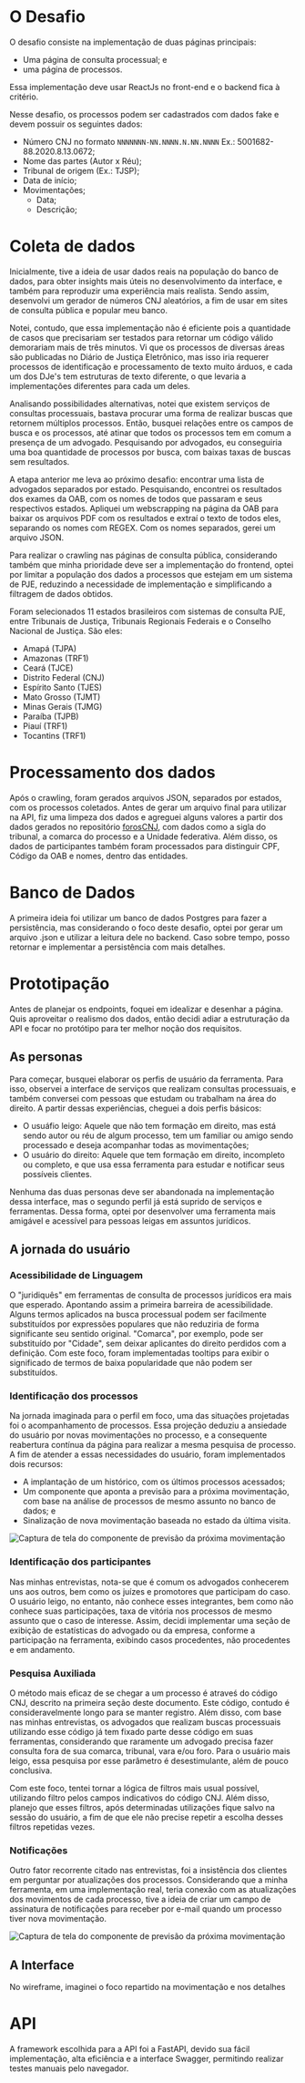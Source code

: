 # O Desafio

O desafio consiste na implementação de duas páginas principais:
- Uma página de consulta processual; e
- uma página de processos.

Essa implementação deve usar ReactJs no front-end e o backend fica à critério.

Nesse desafio, os processos podem ser cadastrados com dados fake e devem possuir os seguintes dados:

- Número CNJ no formato `NNNNNNN-NN.NNNN.N.NN.NNNN` Ex.: 5001682-88.2020.8.13.0672;
- Nome das partes (Autor x Réu);
- Tribunal de origem (Ex.: TJSP);
- Data de início;
- Movimentações;
  - Data;
  - Descrição;

# Coleta de dados
Inicialmente, tive a ideia de usar dados reais na população do banco de dados, para obter insights mais úteis no desenvolvimento da interface, e também para reproduzir uma experiência mais realista. Sendo assim, desenvolvi um gerador de números CNJ aleatórios, a fim de usar em sites de consulta pública e popular meu banco. 

Notei, contudo, que essa implementação não é eficiente pois a quantidade de casos que precisariam ser testados para retornar um código válido demorariam mais de três minutos. Vi que os processos de diversas áreas são publicadas no Diário de Justiça Eletrônico, mas isso iria requerer processos de identificação e processamento de texto muito árduos, e cada um dos DJe's tem estruturas de texto diferente, o que levaria a implementações diferentes para cada um deles.

Analisando possibilidades alternativas, notei que existem serviços de consultas processuais, bastava procurar uma forma de realizar buscas que retornem múltiplos processos.
Então, busquei relações entre os campos de busca e os processos, até atinar que todos os processos tem em comum a presença de um advogado. Pesquisando por advogados, eu conseguiria uma boa quantidade de processos por busca, com baixas taxas de buscas sem resultados.

A etapa anterior me leva ao próximo desafio: encontrar uma lista de advogados separados por estado. Pesquisando, encontrei os resultados dos exames da OAB, com os nomes de todos que passaram e seus respectivos estados.
Apliquei um webscrapping na página da OAB para baixar os arquivos PDF com os resultados e extraí o texto de todos eles, separando os nomes com REGEX. Com os nomes separados, gerei um arquivo JSON.

Para realizar o crawling nas páginas de consulta pública, considerando também que minha prioridade deve ser a implementação do frontend, optei por limitar a população dos dados a processos que estejam em um sistema de PJE, reduzindo a necessidade de implementação e simplificando a filtragem de dados obtidos.

Foram selecionados 11 estados brasileiros com sistemas de consulta PJE, entre Tribunais de Justiça, Tribunais Regionais Federais e o Conselho Nacional de Justiça. São eles:
- Amapá (TJPA)
- Amazonas (TRF1)
- Ceará (TJCE)
- Distrito Federal (CNJ)
- Espírito Santo  (TJES)
- Mato Grosso (TJMT)
- Minas Gerais (TJMG)
- Paraíba (TJPB)
- Piauí (TRF1)
- Tocantins (TRF1)

# Processamento dos dados
Após o crawling, foram gerados arquivos JSON, separados por estados, com os processos coletados. Antes de gerar um arquivo final para utilizar na API, fiz uma limpeza dos dados e agreguei alguns valores a partir dos dados gerados no repositório [forosCNJ](https://github.com/abjur/forosCNJ), com dados como a sigla do tribunal, a comarca do processo e a Unidade federativa. Além disso, os dados de participantes também foram processados para distinguir CPF, Código da OAB e nomes, dentro das entidades.

# Banco de Dados
A primeira ideia foi utilizar um banco de dados Postgres para fazer a persistência, mas considerando o foco deste desafio, optei por gerar um arquivo .json e utilizar a leitura dele no backend. Caso sobre tempo, posso retornar e implementar a persistência com mais detalhes.

# Prototipação
Antes de planejar os endpoints, foquei em idealizar e desenhar a página. Quis aproveitar o realismo dos dados, então decidi adiar a estruturação da API e focar no protótipo para ter melhor noção dos requisitos.

## As personas
Para começar, busquei elaborar os perfis de usuário da ferramenta. Para isso, observei a interface de serviços que realizam consultas processuais, e também conversei com pessoas que estudam ou trabalham na área do direito. A partir dessas experiências, cheguei a dois perfis básicos:
- O usuáfio leigo: Aquele que não tem formação em direito, mas está sendo autor ou réu de algum processo, tem um familiar ou amigo sendo processado e deseja acompanhar todas as movimentações;
- O usuário do direito: Aquele que tem formação em direito, incompleto ou completo, e que usa essa ferramenta para estudar e notificar seus possíveis clientes.

Nenhuma das duas personas deve ser abandonada na implementação dessa interface, mas o segundo perfil já está suprido de serviços e ferramentas. Dessa forma, optei por desenvolver uma ferramenta mais amigável e acessível para pessoas leigas em assuntos jurídicos.

## A jornada do usuário
### Acessibilidade de Linguagem
O "juridiquês" em ferramentas de consulta de processos jurídicos era mais que esperado. Apontando assim a primeira barreira de acessibilidade. Alguns termos aplicados na busca processual podem ser facilmente substituídos por expressões populares que não reduziria de forma significante seu sentido original. "Comarca", por exemplo, pode ser substituído por "Cidade", sem deixar aplicantes do direito perdidos com a definição. Com este foco, foram
implementadas tooltips para exibir o significado de termos de baixa popularidade que não podem ser substituídos.

### Identificação dos processos
Na jornada imaginada para o perfil em foco, uma das situações projetadas foi o acompanhamento de processos. Essa projeção deduziu a ansiedade do usuário por novas movimentações no processo, e a consequente reabertura contínua da página para realizar a mesma pesquisa de processo. A fim de atender a essas necessidades do usuário, foram implementados dois recursos: 
 - A implantação de um histórico, com os últimos processos acessados;
 - Um componente que aponta a previsão para a próxima movimentação, com base na análise de processos de mesmo assunto no banco de dados; e
 - Sinalização de nova movimentação baseada no estado da última visita.
  

![Captura de tela do componente de previsão da próxima movimentação](./media/previsao.png)

### Identificação dos participantes
Nas minhas entrevistas, nota-se que é comum os advogados conhecerem uns aos outros, bem como os juízes e promotores que participam do caso. O usuário leigo, no entanto, não conhece esses integrantes, bem como não conhece suas participações, taxa de vitória nos processos de mesmo assunto que o caso de interesse. Assim, decidi implementar uma seção de exibição de estatísticas do advogado ou da empresa, conforme a participação na ferramenta, exibindo casos procedentes, não procedentes e em andamento.

### Pesquisa Auxiliada
O método mais eficaz de se chegar a um processo é atraveś do código CNJ, descrito na primeira seção deste documento. Este código, contudo é consideravelmente longo para se manter registro. Além disso, com base nas minhas entrevistas, os advogados que realizam buscas processuais utilizando esse código já tem fixado parte desse código em suas ferramentas, considerando que raramente um advogado precisa fazer consulta fora de sua comarca, tribunal, vara e/ou foro. Para o usuário mais leigo, essa pesquisa por esse parâmetro é desestimulante, além de pouco conclusiva.

Com este foco, tentei tornar a lógica de filtros mais usual possível, utilizando filtro pelos campos indicativos do código CNJ. Além disso, planejo que esses filtros, após determinadas utilizações fique salvo na sessão do usuário, a fim de que ele não precise repetir a escolha desses filtros repetidas vezes.

### Notificações
Outro fator recorrente citado nas entrevistas, foi a insistência dos clientes em perguntar por atualizações dos processos. Considerando que a minha ferramenta, em uma implementação real, teria conexão com as atualizações dos movimentos de cada processo, tive a ideia de criar um campo de assinatura de notificações para receber por e-mail quando um processo tiver nova movimentação.

![Captura de tela do componente de previsão da próxima movimentação](./media/notificacao.png)

## A Interface
No wireframe, imaginei o foco repartido na movimentação e nos detalhes 

# API
A framework escolhida para a API foi a FastAPI, devido sua fácil implementação, alta eficiência e a interface Swagger, permitindo realizar testes manuais pelo navegador. 